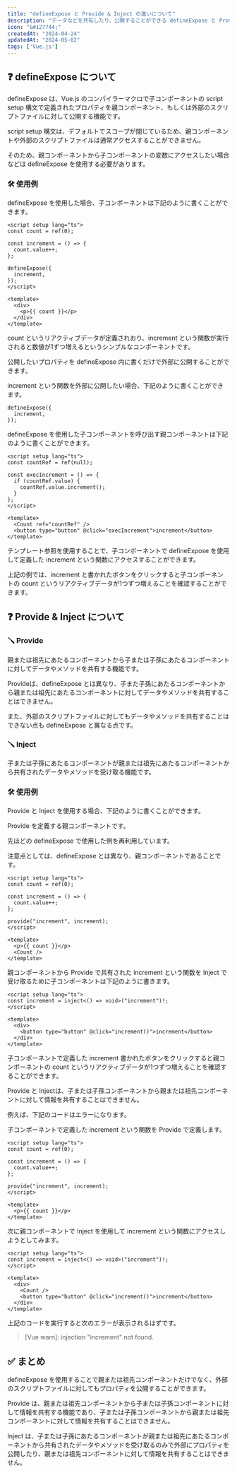 ```yaml
---
title: "defineExpose と Provide & Inject の違いについて"
description: "データなどを共有したり、公開することができる defineExpose と Provide & Inject の違いについてまとめる。"
icon: "&#127744;"
createdAt: "2024-04-24"
updatedAt: "2024-05-02"
tags: ['Vue.js']
---
```


## &#x2753; defineExpose について

defineExpose は、Vue.js のコンパイラーマクロで子コンポーネントの script setup 構文で定義されたプロパティを親コンポーネント、もしくは外部のスクリプトファイルに対して公開する機能です。  

script setup 構文は、デフォルトでスコープが閉じているため、親コンポーネントや外部のスクリプトファイルは通常アクセスすることができません。  

そのため、親コンポーネントから子コンポーネントの変数にアクセスしたい場合などは defineExpose を使用する必要があります。  

### &#128736; 使用例

defineExpose を使用した場合、子コンポーネントは下記のように書くことができます。  

```vue
<script setup lang="ts">
const count = ref(0);

const increment = () => {
  count.value++;
};

defineExpose({
  increment,
});
</script>

<template>
  <div>
    <p>{{ count }}</p>
  </div>
</template>
```

count というリアクティブデータが定義されおり、increment という関数が実行されると数値が1ずつ増えるというシンプルなコンポーネントです。  

公開したいプロパティを defineExpose 内に書くだけで外部に公開することができます。

increment という関数を外部に公開したい場合、下記のように書くことができます。  

```
defineExpose({
  increment,
});
```

defineExpose を使用した子コンポーネントを呼び出す親コンポーネントは下記のように書くことができます。    

```vue
<script setup lang="ts">
const countRef = ref(null);

const execIncrement = () => {
  if (countRef.value) {
    countRef.value.increment();
  }
};
</script>

<template>
  <Count ref="countRef" />
  <button type="button" @click="execIncrement">increment</button>
</template>
```

テンプレート参照を使用することで、子コンポーネントで defineExpose を使用して定義した increment という関数にアクセスすることができます。  

上記の例では、increment と書かれたボタンをクリックすると子コンポーネントの count というリアクティブデータが1つずつ増えることを確認することができます。

## &#x2753; Provide & Inject について

### &#129691;	Provide

親または祖先にあたるコンポーネントから子または子孫にあたるコンポーネントに対してデータやメソッドを共有する機能です。  

Provideは、defineExpose とは異なり、子また子孫にあたるコンポーネントから親または祖先にあたるコンポーネントに対してデータやメソッドを共有することはできません。  

また、外部のスクリプトファイルに対してもデータやメソッドを共有することはできない点も defineExpose と異なる点です。  

### &#129691;	Inject

子または子孫にあたるコンポーネントが親または祖先にあたるコンポーネントから共有されたデータやメソッドを受け取る機能です。  

### &#128736; 使用例

Provide と Inject を使用する場合、下記のように書くことができます。  

Provide を定義する親コンポーネントです。  

先ほどの defineExpose で使用した例を再利用しています。  

注意点としては、defineExpose とは異なり、親コンポーネントであることです。  

```vue
<script setup lang="ts">
const count = ref(0);

const increment = () => {
  count.value++;
};

provide("increment", increment);
</script>

<template>
  <p>{{ count }}</p>
  <Count />
</template>
```

親コンポーネントから Provide で共有された increment という関数を Inject で受け取るために子コンポーネントは下記のように書きます。  

```vue
<script setup lang="ts">
const increment = inject<() => void>("increment")!;
</script>

<template>
  <div>
    <button type="button" @click="increment()">increment</button>
  </div>
</template>
```

子コンポーネントで定義した increment 書かれたボタンをクリックすると親コンポーネントの count というリアクティブデータが1つずつ増えることを確認することができます。  

Provide と Injectは、子または子孫コンポーネントから親または祖先コンポーネントに対して情報を共有することはできません。  

例えば、下記のコードはエラーになります。  

子コンポーネントで定義した increment という関数を Provide で定義します。  

```vue
<script setup lang="ts">
const count = ref(0);

const increment = () => {
  count.value++;
};

provide("increment", increment);
</script>

<template>
  <p>{{ count }}</p>
</template>
```

次に親コンポーネントで Inject を使用して increment という関数にアクセスしようとしてみます。  

```vue
<script setup lang="ts">
const increment = inject<() => void>("increment")!;
</script>

<template>
  <div>
    <Count />
    <button type="button" @click="increment()">increment</button>
  </div>
</template>
```

上記のコードを実行すると次のエラーが表示されるはずです。  

> [Vue warn]: injection "increment" not found. 

## &#x2705; まとめ

defineExpose を使用することで親または祖先コンポーネントだけでなく、外部のスクリプトファイルに対してもプロパティを公開することができます。  

Provide は、親または祖先コンポーネントから子または子孫コンポーネントに対して情報を共有する機能であり、子または子孫コンポーネントから親または祖先コンポーネントに対して情報を共有することはできません。  

Inject は、子または子孫にあたるコンポーネントが親または祖先にあたるコンポーネントから共有されたデータやメソッドを受け取るのみで外部にプロパティを公開したり、親または祖先コンポーネントに対して情報を共有することはできません。  
